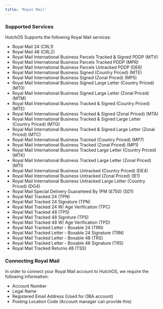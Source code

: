 ```yaml
---
title: 'Royal Mail'
---
```


### Supported Services

HutchOS Supports the following Royal Mail services:

- Royal Mail 24 (CRL1)
- Royal Mail 48 (CRL2)
- Royal Mail International Business Parcels Tracked & Signed PDDP (MTV)
- Royal Mail International Business Parcels Tracked PDDP (MPR)
- Royal Mail International Business Parcels Untracked PDDP (DE6)
- Royal Mail International Business Signed (Country Priced) (MTE)
- Royal Mail International Business Signed (Zonal Priced) (MP5)
- Royal Mail International Business Signed Large Letter (Country Priced) (MT0)
- Royal Mail International Business Signed Large Letter (Zonal Priced) (MTM)
- Royal Mail International Business Tracked & Signed (Country Priced) (MTE)
- Royal Mail  International Business Tracked & Signed (Zonal Priced) (MTA)
- Royal Mail International Business Tracked & Signed Large Letter (Country Priced) (MTG)
- Royal Mail International Business Tracked & Signed Large Letter (Zonal Priced) (MTC)
- Royal Mail International Business Tracked (Country Priced) (MP7)
- Royal Mail  International Business Tracked (Zonal Priced) (MP1)
- Royal Mail International Business Tracked Large Letter (Country Priced) (MTK)
- Royal Mail International Business Tracked Large Letter (Zonal Priced) (MTI)
- Royal Mail International Business Untracked (Country Priced) (DE4)
- Royal Mail International Business Untracked (Zonal Priced) (IE1)
- Royal Mail International Business Untracked Large Letter (Country Priced) (DG4)
- Royal Mail Special Delivery Guaranteed By 1PM (£750) (SD1)
- Royal Mail Tracked 24 (TPN)
- Royal Mail Tracked 24 Signature (TPN)
- Royal Mail Tracked 24 W/ Age Verification (TPC)
- Royal Mail Tracked 48 (TPS)
- Royal Mail Tracked 48 Signiture (TPS)
- Royal Mail Tracked 48 W/ Age Verification (TPD)
- Royal Mail Tracked Letter - Boxable 24 (TRN)
- Royal Mail Tracked Letter - Boxable 24 Signature (TRN)
- Royal Mail Tracked Letter - Boxable 48 (TRS)
- Royal Mail Tracked Letter - Boxable 48 Signature (TRS)
- Royal Mail Tracked Returns 48 (TSS)

### Connecting Royal Mail

In order to connect your Royal Mail account to HutchOS, we require the following information:

- Account Number
- Legal Name
- Registered Email Address (Used for OBA account)
- Posting Location Code (Account manager can provide this)